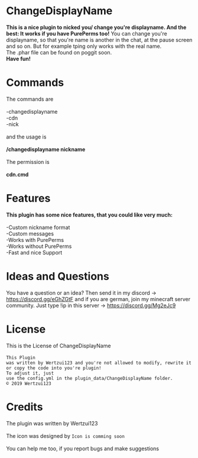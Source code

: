 # ChangeDisplayName
<b>This is a nice plugin to nicked you/ change you're displayname. And the best: It works if you have PurePerms too!</b>
You can change you're displayname, so that you're name is another in the chat, at the pause screen and so on. But for example tping only works with the real name.
<br>The .phar file can be found on poggit soon.
<br><b>Have fun!</b>

# Commands
The commands are
<br>
<br>-changedisplayname
<br>-cdn
<br>-nick
<br>
<br>and the usage is
<br>
<br><b>/changedisplayname nickname</b>
<br>
<br>The permission is
<br>
<br><b>cdn.cmd</b>
  <br>
  
# Features
  **This plugin has some nice features, that you could like very much:**
<br>
  <br>-Custom nickname format
  <br>-Custom messages
  <br>-Works with PurePerms
  <br>-Works without PurePerms
  <br>-Fast and nice Support
  <br>
  
# Ideas and Questions
You have a question or an idea? Then send it in my discord -> https://discord.gg/eGhZGtF and if you are german, join my minecraft server community. Just type !ip in this server -> https://discord.gg/Mg2eJc9

# License
This is the License of ChangeDisplayName
<br>
<br><code>This Plugin was written by Wertzui123 and you're not allowed to modify, rewrite it or copy the code into you're plugin!</code>
<br><code>To adjust it, just use the config.yml in the plugin_data/ChangeDisplayName folder.</code>
<br><code>© 2019 Wertzui123</code>
  
  
# Credits
The plugin was written by Wertzui123
<br>
  <br>The icon was designed by <code>Icon is comming soon</code>
 <br>
  <br>You can help me too, if you report bugs and make suggestions
